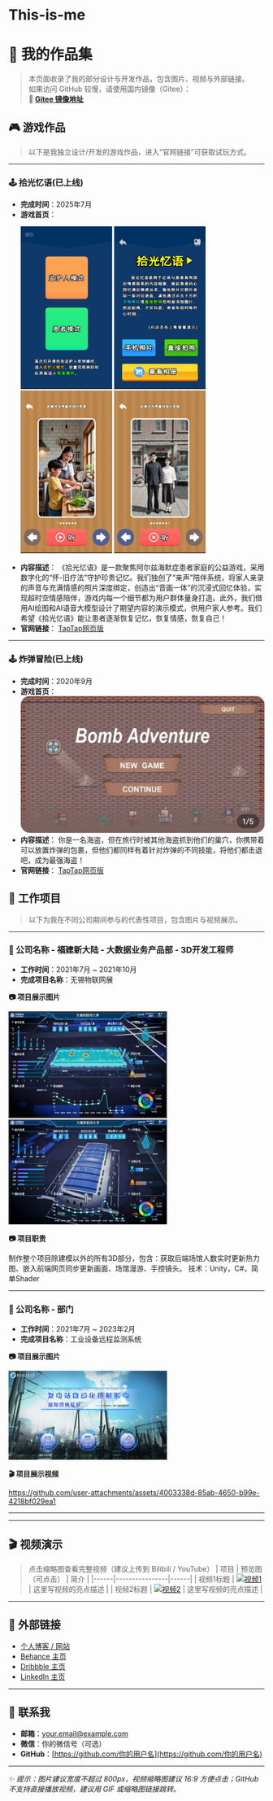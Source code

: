 # This-is-me
# 🎨 我的作品集 

> 本页面收录了我的部分设计与开发作品，包含图片、视频与外部链接。  
> 如果访问 GitHub 较慢，请使用国内镜像（Gitee）：  
> **🔗 [Gitee 镜像地址](https://gitee.com/Liu-Xuan-24/This-is-me)**



## 🎮 游戏作品

> 以下是我独立设计/开发的游戏作品，进入“官网链接”可获取试玩方式。

---

### 🕹 拾光忆语(已上线)
- **完成时间**：2025年7月
- **游戏首页**：<p>
  <img src="./images/shiguangyiyu/1.jpg" width="180" height="320">
  <img src="./images/shiguangyiyu/2.jpg" width="180" height="320">
  <img src="./images/shiguangyiyu/3.jpg" width="180" height="320">
  <img src="./images/shiguangyiyu/6.jpg" width="180" height="320">
</p>

- **内容描述**：
  《拾光忆语》是一款聚焦阿尔兹海默症患者家庭的公益游戏，采用数字化的“怀-旧疗法”守护珍贵记忆。我们独创了“亲声”陪伴系统，将家人亲录的声音与充满情感的照片深度绑定，创造出“音画一体”的沉浸式回忆体验，实现超时空情感陪伴，游戏内每一个细节都为用户群体量身打造。此外，我们借用AI绘图和AI语音大模型设计了期望内容的演示模式，供用户家人参考。我们希望《拾光忆语》能让患者逐渐恢复记忆，恢复情感，恢复自己！
- **官网链接**：
  [TapTap网页版](https://www.taptap.cn/app/768171)

---

### 🕹 炸弹冒险(已上线)
- **完成时间**：2020年9月
- **游戏首页**：![封面图](./images/Bomb.png)
- **内容描述**：
  你是一名海盗，但在旅行时被其他海盗抓到他们的巢穴，你携带着可以放置炸弹的包裹，但他们都同样有着针对炸弹的不同技能，将他们都击退吧，成为最强海盗！
- **官网链接**：
  [TapTap网页版](https://www.taptap.cn/app/199668)


## 💼 工作项目

> 以下为我在不同公司期间参与的代表性项目，包含图片与视频展示。

---

### 🏢 公司名称 - 福建新大陆 - 大数据业务产品部 - 3D开发工程师
- **工作时间**：2021年7月 ~ 2021年10月
- **完成项目名称**：无锡物联网展

**📷 项目展示图片**  
<p>
  <img src="./images/wuxi1.jpg" width="312">
  <img src="./images/wuxi2.jpg" width="312">
</p>

**📷 项目职责**  

制作整个项目除建模以外的所有3D部分，包含：获取后端场馆人数实时更新热力图、嵌入前端网页同步更新画面、场馆漫游、手控镜头。
技术：Unity，C#，简单Shader

---

### 🏢 公司名称 - 部门
- **工作时间**：2021年7月 ~ 2023年2月
- **完成项目名称**：工业设备远程监测系统

**📷 项目展示图片**  
<p>
  <img src="./images/发电站.jpg" width="312">
</p>

**🎬 项目展示视频**  


https://github.com/user-attachments/assets/4003338d-85ab-4650-b99e-4218bf029ea1




---

---

## 🎬 视频演示
> 点击缩略图查看完整视频（建议上传到 Bilibili / YouTube）
| 项目 | 预览图（可点击） | 简介 |
|------|----------------|------|
| 视频1标题 | [![视频1](https://raw.githubusercontent.com/用户名/仓库名/main/images/video1_thumb.png)](https://www.bilibili.com/video/xxxxx) | 这里写视频的亮点描述 |
| 视频2标题 | [![视频2](https://raw.githubusercontent.com/用户名/仓库名/main/images/video2_thumb.png)](https://www.youtube.com/watch?v=xxxxx) | 这里写视频的亮点描述 |

---

## 🔗 外部链接
- [个人博客 / 网站](https://你的域名)
- [Behance 主页](https://www.behance.net/你的主页)
- [Dribbble 主页](https://dribbble.com/你的主页)
- [LinkedIn 主页](https://www.linkedin.com/in/你的主页)

---

## 📩 联系我
- **邮箱**：your.email@example.com  
- **微信**：你的微信号（可选）  
- **GitHub**：[https://github.com/你的用户名](https://github.com/你的用户名)  

---

*✨ 提示：图片建议宽度不超过 800px，视频缩略图建议 16:9 方便点击；GitHub 不支持直接播放视频，建议用 GIF 或缩略图链接跳转。*
